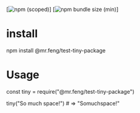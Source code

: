 [![npm (scoped)](https://img.shields.io/npm/v/@mr.feng/test-tiny-package.svg)]
[![npm bundle size (min)](https://img.shields.io/github/languages/code-size/shjyf/test-tiny-package.svg)]

# install
npm install @mr.feng/test-tiny-package

# Usage
const tiny = require("@mr.feng/test-tiny-package")

tiny("So much space!") # => "Somuchspace!"